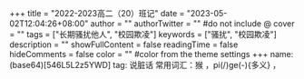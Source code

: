 +++
title = "2022-2023高二（20）班记"
date = "2023-05-02T12:04:26+08:00"
author = ""
authorTwitter = "" #do not include @
cover = ""
tags = ["长期骚扰他人", "校园欺凌"]
keywords = ["骚扰", "校园欺凌"]
description = ""
showFullContent = false
readingTime = false
hideComments = false
color = "" #color from the theme settings
+++
name: (base64)[546L5L2z5YWD]
tag: <!--打jiao--> 说脏话
常用词汇：猴 ，pi(/)ge(-){多义} ，<!--打jiao-->